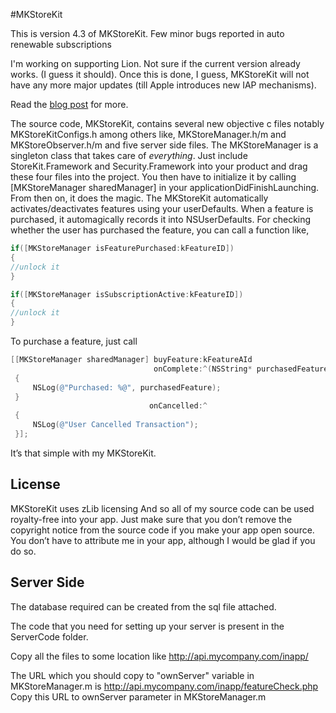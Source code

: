 #MKStoreKit

This is version 4.3 of MKStoreKit.
Few minor bugs reported in auto renewable subscriptions

I'm working on supporting Lion. Not sure if the current version already works. (I guess it should). 
Once this is done, I guess, MKStoreKit will not have any more major updates (till Apple introduces new IAP mechanisms).

Read the [blog post](http://mk.sg/8j) for more.

The source code, MKStoreKit, contains several new objective c files notably MKStoreKitConfigs.h among others like, MKStoreManager.h/m and MKStoreObserver.h/m and five server side files. The MKStoreManager is a singleton class that takes care of *everything*. Just include StoreKit.Framework and Security.Framework into your product and drag these four files into the project. You then have to initialize it by calling [MKStoreManager sharedManager] in your applicationDidFinishLaunching. From then on, it does the magic. The MKStoreKit automatically activates/deactivates features using your userDefaults. When a feature is purchased, it automagically records it into NSUserDefaults. For checking whether the user has purchased the feature, you can call a function like,


``` objective-c
if([MKStoreManager isFeaturePurchased:kFeatureID])
{
//unlock it
}
```

``` objective-c
if([MKStoreManager isSubscriptionActive:kFeatureID])
{
//unlock it
}
```

To purchase a feature, just call

``` objective-c
[[MKStoreManager sharedManager] buyFeature:kFeatureAId 
                                onComplete:^(NSString* purchasedFeature)
 {
     NSLog(@"Purchased: %@", purchasedFeature);
 }
                               onCancelled:^
 {
     NSLog(@"User Cancelled Transaction");
 }];
```
It’s that simple with my MKStoreKit. 

## License 

MKStoreKit uses zLib licensing
And so all of my source code can be used royalty-free into your app. Just make sure that you don’t remove the copyright notice from the source code if you make your app open source. You don’t have to attribute me in your app, although I would be glad if you do so.

## Server Side

The database required can be created from the sql file attached.

The code that you need for setting up your server is present in the ServerCode folder. 

Copy all the files to some location like
http://api.mycompany.com/inapp/

The URL which you should copy to "ownServer" variable in MKStoreManager.m is http://api.mycompany.com/inapp/featureCheck.php
Copy this URL to ownServer parameter in MKStoreManager.m


